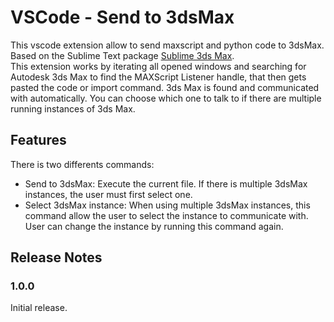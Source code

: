 # VSCode - Send to 3dsMax

This vscode extension allow to send maxscript and python code to 3dsMax.  
Based on the Sublime Text package [Sublime 3ds Max](https://github.com/cb109/sublime3dsmax).  
This extension works by iterating all opened windows and searching for Autodesk 3ds Max to find the MAXScript Listener handle, that then gets pasted the code or import command. 3ds Max is found and communicated with automatically. You can choose which one to talk to if there are multiple running instances of 3ds Max.

## Features

There is two differents commands:
- Send to 3dsMax: Execute the current file. If there is multiple 3dsMax instances, the user must first select one.
- Select 3dsMax instance: When using multiple 3dsMax instances, this command allow the user to select the instance to communicate with. User can change the instance by running this command again.

## Release Notes

### 1.0.0

Initial release.


